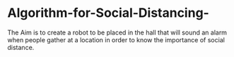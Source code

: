 # Algorithm-for-Social-Distancing-
The Aim is to create a robot to be placed in the hall that will sound an alarm when people gather at a location in order to know the importance of social distance.
